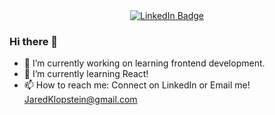 <div id="badges" align="center">
  <a href="https://www.linkedin.com/in/jaredklopstein/">
    <img src="https://img.shields.io/badge/LinkedIn-blue?style=for-the-badge&logo=linkedin&logoColor=white" alt="LinkedIn Badge"/>
  </a>
</div>

### Hi there 👋

- 🔭 I’m currently working on learning frontend development.
- 🌱 I’m currently learning React!
- 📫 How to reach me: Connect on LinkedIn or Email me! JaredKlopstein@gmail.com
